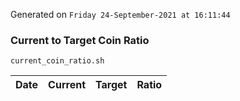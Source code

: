 Generated on `Friday 24-September-2021 at 16:11:44`

### Current to Target Coin Ratio
`current_coin_ratio.sh`

Date|Current|Target|Ratio
---|---|---|---
